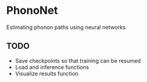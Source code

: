 # PhonoNet

Estimating phonon paths using neural networks

## TODO

- Save checkpoints so that training can be resumed
- Load and inference functions
- Visualize results function